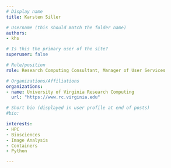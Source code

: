```yaml
---
# Display name
title: Karsten Siller

# Username (this should match the folder name)
authors:
- khs

# Is this the primary user of the site?
superuser: false

# Role/position
role: Research Computing Consultant, Manager of User Services

# Organizations/Affiliations
organizations:
- name: University of Virginia Research Computing
  url: "https://www.rc.virginia.edu"

# Short bio (displayed in user profile at end of posts)
#bio: 

interests:
- HPC
- Biosciences
- Image Analysis
- Containers
- Python

---
```

